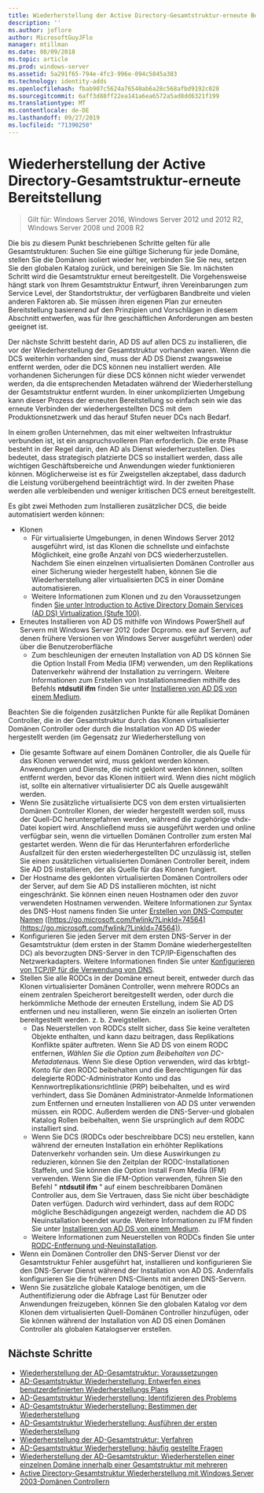 ```yaml
---
title: Wiederherstellung der Active Directory-Gesamtstruktur-erneute Bereitstellung
description: ''
ms.author: joflore
author: MicrosoftGuyJFlo
manager: mtillman
ms.date: 08/09/2018
ms.topic: article
ms.prod: windows-server
ms.assetid: 5a291f65-794e-4fc3-996e-094c5845a383
ms.technology: identity-adds
ms.openlocfilehash: fbab907c5624a76540ab6a28c568afbd9192c028
ms.sourcegitcommit: 6aff3d88ff22ea141a6ea6572a5ad8dd6321f199
ms.translationtype: MT
ms.contentlocale: de-DE
ms.lasthandoff: 09/27/2019
ms.locfileid: "71390250"
---
```

# <a name="ad-forest-recovery---redeploy-remaining-dcs"></a>Wiederherstellung der Active Directory-Gesamtstruktur-erneute Bereitstellung

>Gilt für: Windows Server 2016, Windows Server 2012 und 2012 R2, Windows Server 2008 und 2008 R2

Die bis zu diesem Punkt beschriebenen Schritte gelten für alle Gesamtstrukturen: Suchen Sie eine gültige Sicherung für jede Domäne, stellen Sie die Domänen isoliert wieder her, verbinden Sie Sie neu, setzen Sie den globalen Katalog zurück, und bereinigen Sie Sie. Im nächsten Schritt wird die Gesamtstruktur erneut bereitgestellt. Die Vorgehensweise hängt stark von Ihrem Gesamtstruktur Entwurf, ihren Vereinbarungen zum Service Level, der Standortstruktur, der verfügbaren Bandbreite und vielen anderen Faktoren ab. Sie müssen ihren eigenen Plan zur erneuten Bereitstellung basierend auf den Prinzipien und Vorschlägen in diesem Abschnitt entwerfen, was für Ihre geschäftlichen Anforderungen am besten geeignet ist.  
  
Der nächste Schritt besteht darin, AD DS auf allen DCS zu installieren, die vor der Wiederherstellung der Gesamtstruktur vorhanden waren. Wenn die DCS weiterhin vorhanden sind, muss der AD DS Dienst zwangsweise entfernt werden, oder die DCS können neu installiert werden. Alle vorhandenen Sicherungen für diese DCS können nicht wieder verwendet werden, da die entsprechenden Metadaten während der Wiederherstellung der Gesamtstruktur entfernt wurden. In einer unkomplizierten Umgebung kann dieser Prozess der erneuten Bereitstellung so einfach sein wie das erneute Verbinden der wiederhergestellten DCS mit dem Produktionsnetzwerk und das herauf Stufen neuer DCs nach Bedarf.  
  
In einem großen Unternehmen, das mit einer weltweiten Infrastruktur verbunden ist, ist ein anspruchsvolleren Plan erforderlich. Die erste Phase besteht in der Regel darin, den AD als Dienst wiederherzustellen. Dies bedeutet, dass strategisch platzierte DCS so installiert werden, dass alle wichtigen Geschäftsbereiche und Anwendungen wieder funktionieren können. Möglicherweise ist es für Zweigstellen akzeptabel, dass dadurch die Leistung vorübergehend beeinträchtigt wird. In der zweiten Phase werden alle verbleibenden und weniger kritischen DCS erneut bereitgestellt.  
  
 Es gibt zwei Methoden zum Installieren zusätzlicher DCS, die beide automatisiert werden können:  
  
- Klonen  
   - Für virtualisierte Umgebungen, in denen Windows Server 2012 ausgeführt wird, ist das Klonen die schnellste und einfachste Möglichkeit, eine große Anzahl von DCS wiederherzustellen. Nachdem Sie einen einzelnen virtualisierten Domänen Controller aus einer Sicherung wieder hergestellt haben, können Sie die Wiederherstellung aller virtualisierten DCS in einer Domäne automatisieren.  
   - Weitere Informationen zum Klonen und zu den Voraussetzungen finden [Sie unter Introduction to Active Directory Domain Services (AD DS) Virtualization (Stufe 100)](https://technet.microsoft.com/library/hh831734.aspx).  
- Erneutes Installieren von AD DS mithilfe von Windows PowerShell auf Servern mit Windows Server 2012 (oder Dcpromo. exe auf Servern, auf denen frühere Versionen von Windows Server ausgeführt werden) oder über die Benutzeroberfläche  
   - Zum beschleunigen der erneuten Installation von AD DS können Sie die Option Install From Media (IFM) verwenden, um den Replikations Datenverkehr während der Installation zu verringern. Weitere Informationen zum Erstellen von Installationsmedien mithilfe des Befehls **ntdsutil ifm** finden Sie unter [Installieren von AD DS von einem Medium](https://technet.microsoft.com/library/cc770654\(WS.10\).aspx).  

Beachten Sie die folgenden zusätzlichen Punkte für alle Replikat Domänen Controller, die in der Gesamtstruktur durch das Klonen virtualisierter Domänen Controller oder durch die Installation von AD DS wieder hergestellt werden (im Gegensatz zur Wiederherstellung von  
  
- Die gesamte Software auf einem Domänen Controller, die als Quelle für das Klonen verwendet wird, muss geklont werden können. Anwendungen und Dienste, die nicht geklont werden können, sollten entfernt werden, bevor das Klonen initiiert wird. Wenn dies nicht möglich ist, sollte ein alternativer virtualisierter DC als Quelle ausgewählt werden.  
- Wenn Sie zusätzliche virtualisierte DCS von dem ersten virtualisierten Domänen Controller Klonen, der wieder hergestellt werden soll, muss der Quell-DC heruntergefahren werden, während die zugehörige vhdx-Datei kopiert wird. Anschließend muss sie ausgeführt werden und online verfügbar sein, wenn die virtuellen Domänen Controller zum ersten Mal gestartet werden. Wenn die für das Herunterfahren erforderliche Ausfallzeit für den ersten wiederhergestellten DC unzulässig ist, stellen Sie einen zusätzlichen virtualisierten Domänen Controller bereit, indem Sie AD DS installieren, der als Quelle für das Klonen fungiert.  
- Der Hostname des geklonten virtualisierten Domänen Controllers oder der Server, auf dem Sie AD DS installieren möchten, ist nicht eingeschränkt. Sie können einen neuen Hostnamen oder den zuvor verwendeten Hostnamen verwenden. Weitere Informationen zur Syntax des DNS-Host namens finden Sie unter [Erstellen von DNS-Computer Namen](https://technet.microsoft.com/library/cc785282.aspx) ([https://go.microsoft.com/fwlink/?LinkId=74564](https://go.microsoft.com/fwlink/?LinkId=74564)).  
- Konfigurieren Sie jeden Server mit dem ersten DNS-Server in der Gesamtstruktur (dem ersten in der Stamm Domäne wiederhergestellten DC) als bevorzugten DNS-Server in den TCP/IP-Eigenschaften des Netzwerkadapters. Weitere Informationen finden Sie unter [Konfigurieren von TCP/IP für die Verwendung von DNS](https://technet.microsoft.com/library/cc779282.aspx).  
- Stellen Sie alle RODCs in der Domäne erneut bereit, entweder durch das Klonen virtualisierter Domänen Controller, wenn mehrere RODCs an einem zentralen Speicherort bereitgestellt werden, oder durch die herkömmliche Methode der erneuten Erstellung, indem Sie AD DS entfernen und neu installieren, wenn Sie einzeln an isolierten Orten bereitgestellt werden. z. b. Zweigstellen.  
   - Das Neuerstellen von RODCs stellt sicher, dass Sie keine veralteten Objekte enthalten, und kann dazu beitragen, dass Replikations Konflikte später auftreten. Wenn Sie AD DS von einem RODC entfernen, *Wählen Sie die Option zum Beibehalten von DC-Metadaten*aus. Wenn Sie diese Option verwenden, wird das krbtgt-Konto für den RODC beibehalten und die Berechtigungen für das delegierte RODC-Administrator Konto und das Kennwortreplikationsrichtlinie (PRP) beibehalten, und es wird verhindert, dass Sie Domänen Administrator-Anmelde Informationen zum Entfernen und erneuten Installieren von AD DS unter verwenden müssen. ein RODC. Außerdem werden die DNS-Server-und globalen Katalog Rollen beibehalten, wenn Sie ursprünglich auf dem RODC installiert sind.  
   - Wenn Sie DCS (RODCs oder beschreibbare DCS) neu erstellen, kann während der erneuten Installation ein erhöhter Replikations Datenverkehr vorhanden sein. Um diese Auswirkungen zu reduzieren, können Sie den Zeitplan der RODC-Installationen Staffeln, und Sie können die Option Install From Media (IFM) verwenden. Wenn Sie die IFM-Option verwenden, führen Sie den Befehl " **ntdsutil ifm** " auf einem beschreibbaren Domänen Controller aus, dem Sie Vertrauen, dass Sie nicht über beschädigte Daten verfügen. Dadurch wird verhindert, dass auf dem RODC mögliche Beschädigungen angezeigt werden, nachdem die AD DS Neuinstallation beendet wurde. Weitere Informationen zu IFM finden Sie unter [Installieren von AD DS von einem Medium](https://technet.microsoft.com/library/cc770654\(WS.10\).aspx).  
   - Weitere Informationen zum Neuerstellen von RODCs finden Sie unter [RODC-Entfernung und-Neuinstallation](https://technet.microsoft.com/library/cc835490\(WS.10\).aspx).  
- Wenn ein Domänen Controller den DNS-Server Dienst vor der Gesamtstruktur Fehler ausgeführt hat, installieren und konfigurieren Sie den DNS-Server Dienst während der Installation von AD DS. Andernfalls konfigurieren Sie die früheren DNS-Clients mit anderen DNS-Servern.  
- Wenn Sie zusätzliche globale Kataloge benötigen, um die Authentifizierung oder die Abfrage Last für Benutzer oder Anwendungen freizugeben, können Sie den globalen Katalog vor dem Klonen dem virtualisierten Quell-Domänen Controller hinzufügen, oder Sie können während der Installation von AD DS einen Domänen Controller als globalen Katalogserver erstellen.  
  
## <a name="next-steps"></a>Nächste Schritte

- [Wiederherstellung der AD-Gesamtstruktur: Voraussetzungen](AD-Forest-Recovery-Prerequisties.md)  
- [AD-Gesamtstruktur Wiederherstellung: Entwerfen eines benutzerdefinierten Wiederherstellungs Plans](AD-Forest-Recovery-Devising-a-Plan.md)  
- [AD-Gesamtstruktur Wiederherstellung: Identifizieren des Problems](AD-Forest-Recovery-Identify-the-Problem.md)
- [AD-Gesamtstruktur Wiederherstellung: Bestimmen der Wiederherstellung](AD-Forest-Recovery-Determine-how-to-Recover.md)
- [AD-Gesamtstruktur Wiederherstellung: Ausführen der ersten Wiederherstellung](AD-Forest-Recovery-Perform-initial-recovery.md)  
- [Wiederherstellung der AD-Gesamtstruktur: Verfahren](AD-Forest-Recovery-Procedures.md)  
- [AD-Gesamtstruktur Wiederherstellung: häufig gestellte Fragen](AD-Forest-Recovery-FAQ.md)  
- [Wiederherstellung der AD-Gesamtstruktur: Wiederherstellen einer einzelnen Domäne innerhalb einer Gesamtstruktur mit mehreren](AD-Forest-Recovery-Single-Domain-in-Multidomain-Recovery.md)  
- [Active Directory-Gesamtstruktur Wiederherstellung mit Windows Server 2003-Domänen Controllern](AD-Forest-Recovery-Windows-Server-2003.md)
